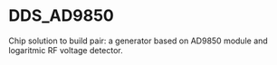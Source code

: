 # DDS_AD9850

Chip solution to build pair: a generator based on AD9850 module and logaritmic RF voltage detector. 




